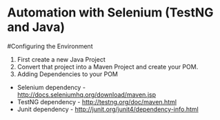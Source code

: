 # Automation with Selenium (TestNG and Java)

#Configuring the Environment

1. First create a new Java Project
2. Convert that project into a Maven Project and create your POM.
3. Adding Dependencies to your POM
 - Selenium dependency - http://docs.seleniumhq.org/download/maven.jsp
 - TestNG dependency - http://testng.org/doc/maven.html
 - Junit dependency - http://junit.org/junit4/dependency-info.html
